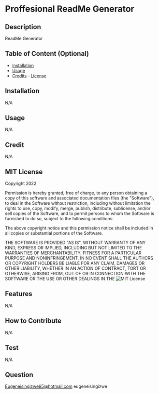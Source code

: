 # Proffesional ReadMe Generator

  ## Description 
  ReadMe Generator

  ## Table of Content (Optional)
   - [Installation](#Installation)
   - [Usage](#Usage)
   - [Credits](#Credits)
    - [License](#License)

   ## Installation
   N/A

  ## Usage 
  N/A
  
  ## Credit
  N/A
  
  
## MIT License 
Copyright 2022

Permission is hereby granted, free of charge, to any person obtaining a copy
of this software and associated documentation files (the "Software"), to deal
in the Software without restriction, including without limitation the rights
to use, copy, modify, merge, publish, distribute, sublicense, and/or sell
copies of the Software, and to permit persons to whom the Software is
furnished to do so, subject to the following conditions:

The above copyright notice and this permission notice shall be included in all
copies or substantial portions of the Software.

THE SOFTWARE IS PROVIDED "AS IS", WITHOUT WARRANTY OF ANY KIND, EXPRESS OR
IMPLIED, INCLUDING BUT NOT LIMITED TO THE WARRANTIES OF MERCHANTABILITY,
FITNESS FOR A PARTICULAR PURPOSE AND NONINFRINGEMENT. IN NO EVENT SHALL THE
AUTHORS OR COPYRIGHT HOLDERS BE LIABLE FOR ANY CLAIM, DAMAGES OR OTHER
LIABILITY, WHETHER IN AN ACTION OF CONTRACT, TORT OR OTHERWISE, ARISING FROM,
OUT OF OR IN CONNECTION WITH THE SOFTWARE OR THE USE OR OTHER DEALINGS IN THE
   ![MIT License](https://img.shields.io/badge/license-MIT-orange.png)

  ## Features
  N/A

  ## How to Contribute
  N/A

  ## Test
  N/A

  ## Question 
  Eugeneisingizwe95@hotmail.com
  eugeneisingizwe

